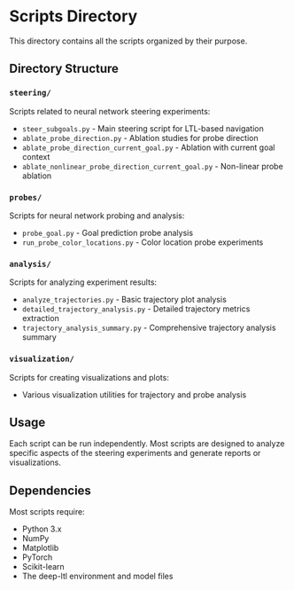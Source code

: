 # Scripts Directory

This directory contains all the scripts organized by their purpose.

## Directory Structure

### `steering/`
Scripts related to neural network steering experiments:
- `steer_subgoals.py` - Main steering script for LTL-based navigation
- `ablate_probe_direction.py` - Ablation studies for probe direction
- `ablate_probe_direction_current_goal.py` - Ablation with current goal context
- `ablate_nonlinear_probe_direction_current_goal.py` - Non-linear probe ablation

### `probes/`
Scripts for neural network probing and analysis:
- `probe_goal.py` - Goal prediction probe analysis
- `run_probe_color_locations.py` - Color location probe experiments

### `analysis/`
Scripts for analyzing experiment results:
- `analyze_trajectories.py` - Basic trajectory plot analysis
- `detailed_trajectory_analysis.py` - Detailed trajectory metrics extraction
- `trajectory_analysis_summary.py` - Comprehensive trajectory analysis summary

### `visualization/`
Scripts for creating visualizations and plots:
- Various visualization utilities for trajectory and probe analysis

## Usage

Each script can be run independently. Most scripts are designed to analyze specific aspects of the steering experiments and generate reports or visualizations.

## Dependencies

Most scripts require:
- Python 3.x
- NumPy
- Matplotlib
- PyTorch
- Scikit-learn
- The deep-ltl environment and model files 